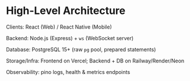  # High-Level Architecture

 Clients: React (Web) / React Native (Mobile)

 Backend: Node.js (Express) + `ws` (WebSocket server)

 Database: PostgreSQL 15+ (raw `pg` pool, prepared statements)

 Storage/Infra: Frontend on Vercel; Backend + DB on Railway/Render/Neon

 Observability: pino logs, health & metrics endpoints
